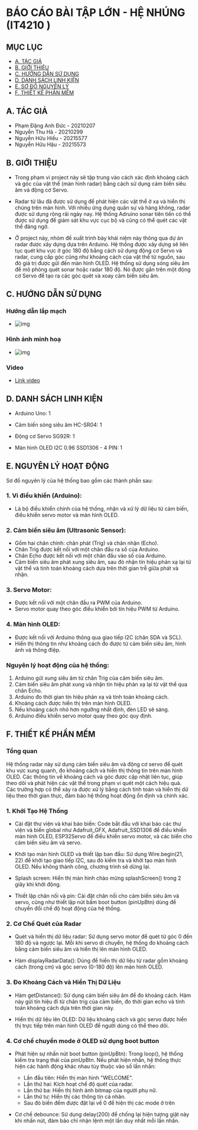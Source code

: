# BÁO CÁO BÀI TẬP LỚN - HỆ NHÚNG (IT4210 )

##  MỤC LỤC
- [A. TÁC GIẢ](#A-TÁC-GIẢ)
- [B. GIỚI THIỆU](#B-GIỚI-THIỆU)
- [C. HƯỚNG DẪN SỬ DỤNG](#C-HƯỚNG-DẪN-SỬ-DỤNG)
- [D. DANH SÁCH LINH KIỆN](#D-DANH-SÁCH-LINH-KIỆN)
- [E. SƠ ĐỒ NGUYÊN LÝ](#E-SƠ-ĐỒ-NGUYÊN-LÝ)
- [F. THIẾT KẾ PHẦN MỀM](#F-THIẾT-KẾ-PHẦN-MỀM)

## A. TÁC GIẢ
- Phạm Đặng Anh Đức - 20210207
- Nguyễn Thu Hà - 20210299
- Nguyễn Hữu Hiếu - 20215577
- Nguyễn Hữu Hậu - 20215573

## B. GIỚI THIỆU

- Trong phạm vi project này sẽ tập trung vào cách xác định khoảng cách và góc của vật thể (màn hình radar) bằng cách sử dụng cảm biến siêu âm và động cơ Servo. 

- Radar từ lâu đã được sử dụng để phát hiện các vật thể ở xa và hiển thị chúng trên màn hình. Với nhiều ứng dụng quân sự và hàng không, radar được sử dụng rộng rãi ngày nay. Hệ thống Adruino sonar tiên tiến có thể được sử dụng để giám sát khu vực cục bộ và cũng có thể quét các vật thể đáng ngờ. 

- Ở project này, nhóm đề xuất trình bày khái niệm này thông qua dự án radar được xây dựng dựa trên Arduino. Hệ thống được xây dựng sẽ liên tục quét khu vực ở góc 180 độ bằng cách sử dụng động cơ Servo và radar, cung cấp góc cũng như khoảng cách của vật thể từ nguồn, sau đó giá trị được gửi đến màn hình OLED. Hệ thống sử dụng sóng siêu âm để mô phỏng quét sonar hoặc radar 180 độ. Nó được gắn trên một động cơ Servo để tạo ra các góc quét và xoay cảm biến siêu âm.
## C. HƯỚNG DẪN SỬ DỤNG

### Hướng dẫn lắp mạch 
- ![img](./assets/thiet_ke_mach.png)

### Hình ảnh minh hoạ
- ![img](./assets/anh_minh_hoa.jpg)

### Video 
- [Link video](https://youtube.com/shorts/-hk8ubJkgGY?feature=share)


## D. DANH SÁCH LINH KIỆN
- Arduino Uno: 1

- Cảm biến sóng siêu âm HC-SR04: 1

- Động cơ Servo SG92R: 1

- Màn hình OLED I2C 0.96 SSD1306 - 4 PIN: 1 


## E. NGUYÊN LÝ HOẠT ĐỘNG

Sơ đồ nguyên lý của hệ thống bao gồm các thành phần sau:

### 1. Vi điều khiển (Arduino):
   - Là bộ điều khiển chính của hệ thống, nhận và xử lý dữ liệu từ cảm biến, điều khiển servo motor và màn hình OLED.

### 2. Cảm biến siêu âm (Ultrasonic Sensor):
   - Gồm hai chân chính: chân phát (Trig) và chân nhận (Echo).
   - Chân Trig được kết nối với một chân đầu ra số của Arduino.
   - Chân Echo được kết nối với một chân đầu vào số của Arduino.
   - Cảm biến siêu âm phát xung siêu âm, sau đó nhận tín hiệu phản xạ lại từ vật thể và tính toán khoảng cách dựa trên thời gian trễ giữa phát và nhận.

### 3. Servo Motor:
   - Được kết nối với một chân đầu ra PWM của Arduino.
   - Servo motor quay theo góc điều khiển bởi tín hiệu PWM từ Arduino.

### 4. Màn hình OLED:
   - Được kết nối với Arduino thông qua giao tiếp I2C (chân SDA và SCL).
   - Hiển thị thông tin như khoảng cách đo được từ cảm biến siêu âm, hình ảnh và thông điệp.

### Nguyên lý hoạt động của hệ thống:

1. Arduino gửi xung siêu âm từ chân Trig của cảm biến siêu âm.
2. Cảm biến siêu âm phát xung và nhận tín hiệu phản xạ lại từ vật thể qua chân Echo.
3. Arduino đo thời gian tín hiệu phản xạ và tính toán khoảng cách.
4. Khoảng cách được hiển thị trên màn hình OLED.
5. Nếu khoảng cách nhỏ hơn ngưỡng nhất định, đèn LED sẽ sáng.
6. Arduino điều khiển servo motor quay theo góc quy định.


## F. THIẾT KẾ PHẦN MỀM
### Tổng quan

Hệ thống radar này sử dụng cảm biến siêu âm và động cơ servo để quét khu vực xung quanh, đo khoảng cách và hiển thị thông tin trên màn hình OLED. Các thông tin về khoảng cách và góc được cập nhật liên tục, giúp theo dõi và phát hiện các vật thể trong phạm vi quét một cách hiệu quả. Các trường hợp có thể xảy ra được xử lý bằng cách tính toán và hiển thị dữ liệu theo thời gian thực, đảm bảo hệ thống hoạt động ổn định và chính xác.

### 1. Khởi Tạo Hệ Thống

- Cài đặt thư viện và khai báo biến: Code bắt đầu với khai báo các thư viện và biến global như Adafruit_GFX, Adafruit_SSD1306 để điều khiển màn hình OLED, ESP32Servo để điều khiển servo motor, và các biến cho cảm biến siêu âm và servo.

- Khởi tạo màn hình OLED và thiết lập ban đầu: Sử dụng Wire.begin(21, 22) để khởi tạo giao tiếp I2C, sau đó kiểm tra và khởi tạo màn hình OLED. Nếu không thành công, chương trình sẽ dừng lại.

- Splash screen: Hiển thị màn hình chào mừng splashScreen() trong 2 giây khi khởi động.

- Thiết lập chân nối và pin: Cài đặt chân nối cho cảm biến siêu âm và servo, cũng như thiết lập nút bấm boot button (pinUpBtn) dùng để chuyển đổi chế độ hoạt động của hệ thống.

### 2. Cơ Chế Quét của Radar

- Quét và hiển thị dữ liệu radar: Sử dụng servo motor để quét từ góc 0 đến 180 độ và ngược lại. Mỗi khi servo di chuyển, hệ thống đo khoảng cách bằng cảm biến siêu âm và hiển thị lên màn hình OLED.

- Hàm displayRadarData(): Dùng để hiển thị dữ liệu từ radar gồm khoảng cách (trong cm) và góc servo (0-180 độ) lên màn hình OLED.

### 3. Đo Khoảng Cách và Hiển Thị Dữ Liệu
- Hàm getDistance(): Sử dụng cảm biến siêu âm để đo khoảng cách. Hàm này gửi tín hiệu đi từ chân trig của cảm biến, đo thời gian echo và tính toán khoảng cách dựa trên thời gian này.

- Hiển thị dữ liệu lên OLED: Dữ liệu khoảng cách và góc servo được hiển thị trực tiếp trên màn hình OLED để người dùng có thể theo dõi.

### 4. Cơ chế chuyển mode ở OLED sử dụng boot button
- Phát hiện sự nhấn nút boot button (pinUpBtn): Trong loop(), hệ thống kiểm tra trạng thái của pinUpBtn. Nếu phát hiện nhấn, hệ thống thực hiện các hành động khác nhau tùy thuộc vào số lần nhấn:

    - Lần đầu tiên: Hiển thị màn hình "WELCOME".
    - Lần thứ hai: Kích hoạt chế độ quét của radar.
    - Lần thứ ba: Hiển thị hình ảnh bitmap của người phụ nữ.
    - Lần thứ tư: Hiển thị các thông tin cá nhân.
    - Sau đó biến đếm được đặt lại về 0 để hiện thị các mode ở trên

- Cơ chế debounce: Sử dụng delay(200) để chống lại hiện tượng giật nảy khi nhấn nút, đảm bảo chỉ nhận lệnh một lần duy nhất mỗi lần nhấn.
